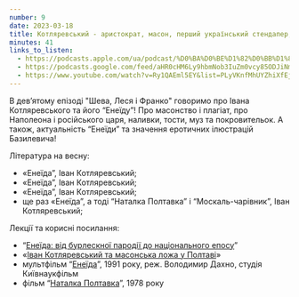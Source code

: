```yaml
---
number: 9
date: 2023-03-18
title: Котляревський - аристократ, масон, перший український стендапер, а не автор шароварщини з матюками
minutes: 41
links_to_listen:
  - https://podcasts.apple.com/ua/podcast/%D0%BA%D0%BE%D1%82%D0%BB%D1%8F%D1%80%D0%B5%D0%B2%D1%81%D1%8C%D0%BA%D0%B8%D0%B9-%D0%B0%D1%80%D0%B8%D1%81%D1%82%D0%BE%D0%BA%D1%80%D0%B0%D1%82-%D0%BC%D0%B0%D1%81%D0%BE%D0%BD-%D0%BF%D0%B5%D1%80%D1%88%D0%B8%D0%B9-%D1%83%D0%BA%D1%80%D0%B0%D1%97%D0%BD%D1%81%D1%8C%D0%BA%D0%B8%D0%B9-%D1%81%D1%82%D0%B5%D0%BD%D0%B4%D0%B0%D0%BF%D0%B5%D1%80/id1624744195?i=1000604756635
  - https://podcasts.google.com/feed/aHR0cHM6Ly9hbmNob3IuZm0vcy85ODJiNmI4MC9wb2RjYXN0L3Jzcw/episode/NzM2NTdiNzUtYjQzZi00NTIxLWE3MDgtNjkxNmZlYmRhMTVm?sa=X&ved=0CAUQkfYCahcKEwiwyprY7ff9AhUAAAAAHQAAAAAQAQ
  - https://www.youtube.com/watch?v=Ry1QAEml5EY&list=PLyVKnfMhUYZhiXfEjvTEfx7QNnHhbIA1X&index=9
---
```


В дев’ятому епізоді "Шева, Леся і Франко" говоримо про Івана Котляревського та
його “Енеїду”! Про масонство і плагіат, про Наполеона і російського царя,
наливки, тости, муз та покровительок. А також, актуальність “Енеїди” та
значення еротичних ілюстрацій Базилевича!

Література на весну:

- «Енеїда”, Іван Котляревський;
- «Енеїда”, Іван Котляревський;
- «Енеїда”, Іван Котляревський;
- ще раз «Енеїда”, а тоді “Наталка Полтавка” і “Москаль-чарівник”, Іван Котляревський;

Лекції та корисні посилання:
- “[Енеїда: від бурлескної пародії до національного епосу][1]”
- «[Іван Котляревський та масонська ложа у Полтаві][2]»
- мультфільм “[Енеїда][3]”, 1991 року, реж. Володимир Дахно, студія Київнаукфільм
- фільм “[Наталка Полтавка][4]”, 1978 року

[1]: https://www.youtube.com/watch?v=2pBJ8x2NVIo&t=107s
[2]: https://www.youtube.com/watch?v=yL4w__F90sA
[3]: https://www.youtube.com/watch?v=kHm-n9PVJH0
[4]: https://www.youtube.com/watch?v=6ZIcvvUCbdE
